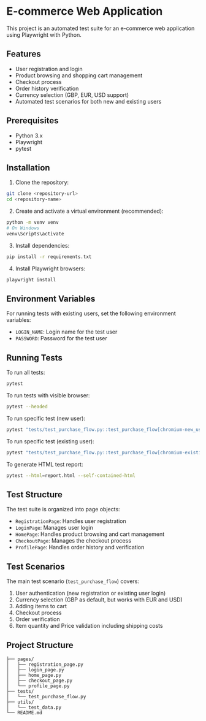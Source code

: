 # E-commerce Web Application

This project is an automated test suite for an e-commerce web application using Playwright with Python.

## Features

- User registration and login
- Product browsing and shopping cart management
- Checkout process
- Order history verification
- Currency selection (GBP, EUR, USD support)
- Automated test scenarios for both new and existing users

## Prerequisites

- Python 3.x
- Playwright
- pytest

## Installation

1. Clone the repository:
```bash
git clone <repository-url>
cd <repository-name>
```

2. Create and activate a virtual environment (recommended):
```bash
python -m venv venv
# On Windows
venv\Scripts\activate
```

3. Install dependencies:
```bash
pip install -r requirements.txt
```

4. Install Playwright browsers:
```bash
playwright install
```

## Environment Variables

For running tests with existing users, set the following environment variables:
- `LOGIN_NAME`: Login name for the test user
- `PASSWORD`: Password for the test user

## Running Tests

To run all tests:
```bash
pytest
```

To run tests with visible browser:
```bash
pytest --headed
```

To run specific test (new user):
```bash
pytest "tests/test_purchase_flow.py::test_purchase_flow[chromium-new_user]"
```

To run specific test (existing user):
```bash
pytest "tests/test_purchase_flow.py::test_purchase_flow[chromium-existing_user]"
```

To generate HTML test report:
```bash
pytest --html=report.html --self-contained-html
```

## Test Structure

The test suite is organized into page objects:
- `RegistrationPage`: Handles user registration
- `LoginPage`: Manages user login
- `HomePage`: Handles product browsing and cart management
- `CheckoutPage`: Manages the checkout process
- `ProfilePage`: Handles order history and verification

## Test Scenarios

The main test scenario (`test_purchase_flow`) covers:
1. User authentication (new registration or existing user login)
2. Currency selection (GBP as default, but works with EUR and USD)
3. Adding items to cart
4. Checkout process
5. Order verification
6. Item quantity and Price validation including shipping costs

## Project Structure

```
├── pages/
│   ├── registration_page.py
│   ├── login_page.py
│   ├── home_page.py
│   ├── checkout_page.py
│   └── profile_page.py
├── tests/
│   └── test_purchase_flow.py
├── utils/
│   └── test_data.py
└── README.md
```

